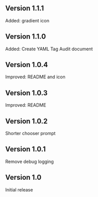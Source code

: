 ## Version 1.1.1

Added: gradient icon

## Version 1.1.0

Added: Create YAML Tag Audit document

## Version 1.0.4

Improved: README and icon

## Version 1.0.3

Improved: README

## Version 1.0.2

Shorter chooser prompt

## Version 1.0.1

Remove debug logging

## Version 1.0

Initial release
